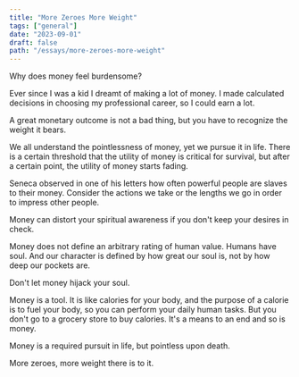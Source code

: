 ```yaml
---
title: "More Zeroes More Weight"
tags: ["general"]
date: "2023-09-01"
draft: false
path: "/essays/more-zeroes-more-weight"
---
```


Why does money feel burdensome?

Ever since I was a kid I dreamt of making a lot of money. I made calculated decisions in choosing my professional career, so I could earn a lot.

A great monetary outcome is not a bad thing, but you have to recognize the weight it bears.

We all understand the pointlessness of money, yet we pursue it in life. There is a certain threshold that the utility of money is critical for survival, but after a certain point, the utility of money starts fading.

Seneca observed in one of his letters how often powerful people are slaves to their money. Consider the actions we take or the lengths we go in order to impress other people.

Money can distort your spiritual awareness if you don't keep your desires in check.

Money does not define an arbitrary rating of human value. Humans have soul. And our character is defined by how great our soul is, not by how deep our pockets are.

Don't let money hijack your soul.

Money is a tool. It is like calories for your body, and the purpose of a calorie is to fuel your body, so you can perform your daily human tasks. But you don't go to a grocery store to buy calories. It's a means to an end and so is money.

Money is a required pursuit in life, but pointless upon death.

More zeroes, more weight there is to it.